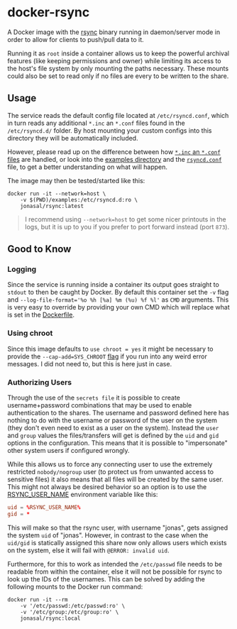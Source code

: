 # docker-rsync

A Docker image with the [rsync][1] binary running in daemon/server mode in order
to allow for clients to push/pull data to it.

Running it as `root` inside a container allows us to keep the powerful archival
features (like keeping permissions and owner) while limiting its access to the
host's file system by only mounting the paths necessary. These mounts could
also be set to read only if no files are every to be written to the share.


## Usage

The service reads the default config file located at `/etc/rsyncd.conf`, which
in turn reads any additional `*.inc` an `*.conf` files found in the
`/etc/rsyncd.d/` folder. By host mounting your custom configs into this
directory they will be automatically included.

However, please read up on the difference between how
[`*.inc` an `*.conf` files][2] are handled, or look into the
[examples directory](./examples/) and the [`rsyncd.conf`](./rsyncd.conf) file,
to get a better understanding on what will happen.

The image may then be tested/started like this:

```
docker run -it --network=host \
	-v $(PWD)/examples:/etc/rsyncd.d:ro \
	jonasal/rsync:latest
```

> I recommend using `--network=host` to get some nicer printouts in the logs,
> but it is up to you if you prefer to port forward instead (port `873`).


## Good to Know

### Logging
Since the service is running inside a container its output goes straight to
`stdout` to then be caught by Docker. By default this container set the `-v`
flag and `--log-file-format='%o %h [%a] %m (%u) %f %l'` as `CMD` arguments.
This is very easy to override by providing your own CMD which will replace
what is set in the [Dockerfile](./Dockerfile).

### Using chroot
Since this image defaults to `use chroot = yes` it might be necessary to
provide the `--cap-add=SYS_CHROOT` [flag][3] if you run into any weird error
messages. I did not need to, but this is here just in case.

### Authorizing Users
Through the use of the `secrets file` it is possible to create username+password
combinations that may be used to enable authentication to the shares. The
username and password defined here has nothing to do with the username or
password of the user on the system (they don't even need to exist as a user on
the system). Instead the `user` and `group` values the files/transfers will get
is defined by the `uid` and `gid` options in the configuration. This means that
it is possible to "impersonate" other system users if configured wrongly.

While this allows us to force any connecting user to use the extremely
restricted `nobody/nogroup` user (to protect us from unwanted access to
sensitive files) it also means that all files will be created by the same
user. This might not always be desired behavior so an option is to use the
[RSYNC_USER_NAME][4] environment variable like this:

```conf
uid = %RSYNC_USER_NAME%
gid = *
```

This will make so that the rsync user, with username "jonas", gets assigned the
system `uid` of "jonas". However, in contrast to the case when the `uid/gid`
is statically assigned this share now only allows users which exists on the
system, else it will fail with `@ERROR: invalid uid`.

Furthermore, for this to work as intended the `/etc/passwd` file needs to be
readable from within the container, else it will not be possible for rsync to
look up the IDs of the usernames. This can be solved by adding the following
mounts to the Docker run command:

```
docker run -it --rm
    -v '/etc/passwd:/etc/passwd:ro' \
    -v '/etc/group:/etc/group:ro' \
    jonasal/rsync:local
```





[1]: https://linux.die.net/man/1/rsync
[2]: https://www.man7.org/linux/man-pages/man5/rsyncd.conf.5.html#CONFIG_DIRECTIVES
[3]: https://stackoverflow.com/a/64937200
[4]: https://download.samba.org/pub/rsync/rsyncd.conf.html#uid
